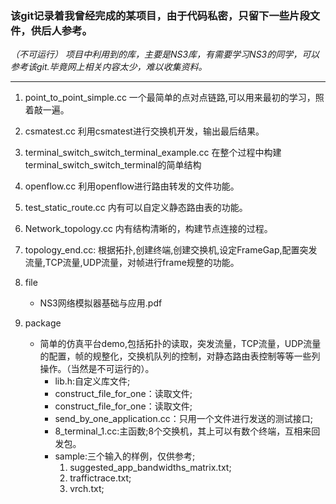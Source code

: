 ### 该git记录着我曾经完成的某项目，由于代码私密，只留下一些片段文件，供后人参考。
*（不可运行）*
_项目中利用到的库，主要是NS3库，有需要学习NS3的同学，可以参考该git.毕竟网上相关内容太少，难以收集资料。_

---

1. point_to_point_simple.cc
    一个最简单的点对点链路,可以用来最初的学习，照着敲一遍。

2. csmatest.cc
    利用csmatest进行交换机开发，输出最后结果。

3. terminal_switch_switch_terminal_example.cc
    在整个过程中构建terminal_switch_switch_terminal的简单结构

4. openflow.cc
    利用openflow进行路由转发的文件功能。

5. test_static_route.cc
    内有可以自定义静态路由表的功能。

6. Network_topology.cc
    内有结构清晰的，构建节点连接的过程。

7. topology_end.cc:
    根据拓扑,创建终端,创建交换机,设定FrameGap,配置突发流量,TCP流量,UDP流量，对帧进行frame规整的功能。

8. file
   - NS3网络模拟器基础与应用.pdf
9. package
   - 简单的仿真平台demo,包括拓扑的读取，突发流量，TCP流量，UDP流量的配置，帧的规整化，交换机队列的控制，对静态路由表控制等等一些列操作。（当然是不可运行的）。
        - lib.h:自定义库文件;
        -  construct_file_for_one：读取文件;
        - construct_file_for_one：读取文件;
        - send_by_one_application.cc：只用一个文件进行发送的测试接口;
        - 8_terminal_1.cc:主函数;8个交换机，其上可以有数个终端，互相来回发包。
        - sample:三个输入的样例，仅供参考;
            1. suggested_app_bandwidths_matrix.txt;
            2. traffictrace.txt; 
            3. vrch.txt;

